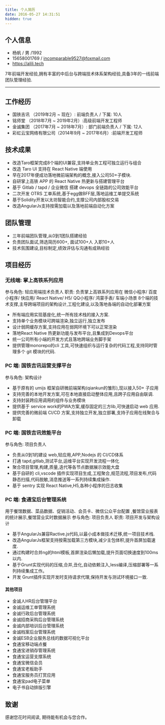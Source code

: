 ```yaml
---
title: 个人简历
date: 2016-05-27 14:31:51
hidden: true
---
```

## 个人信息

 * 杨帆 / 男 /1992 
 * 15658001769 / incomparable9527@foxmail.com
 * https://alili.tech

7年前端开发经验,拥有丰富的中后台与跨端技术体系架构经验,具备3年的一线前端团队管理经验.

---
## 工作经历
* 国铁吉讯 （2019年2月 ~ 现在）: 前端负责人 / 下属: 10人
* 铭师堂 （2018年7月 ~ 2019年2月）:高级前端开发工程师
* 金诚集团 （2017年7月 ~ 2018年7月）: 部门前端负责人 / 下属: 12人
* 彩虹云宝网络有限公司（2014年9月 ~ 2017年6月）:前端开发工程师

## 技术成果
* 改造Taro框架完成8个端的UI兼容,支持单业务工程可独立运行与组合
* 改造 Taro UI 支持在 React Native 端使用
* 早在2017年便成功落地微前端架构的概念,接入公司50+子模块.
* 自研掌上高铁 APP 的 React Native 热更新与搭建管理平台
* 基于 Gitlab / tapd / 企业微信 搭建 devops 全链路的公司效能平台
* 二次开发 OTRS 工单系统,基于egg做BFF层,落地运维工单提交系统
* 基于Solidity开发以太坊智能合约,支撑公司内部股权交易
* 改造AngularJs支持按需加载以及落地前端自动化方案


## 团队管理
* 三年前端团队管理,从0到1团队搭建经验
* 负责团队面试,筛选简历600+, 面试100+人 入职10+人
* 技术氛围建设,目标制定,绩效评估与沟通有成熟经验

## 项目经历
### 无线端:  掌上高铁系列应用
参与角色: 轻应用端技术负责人
职责: 负责掌上高铁系列应用在 微信小程序/ 百度小程序/ 快应用/ React Native/ H5/ QQ小程序/ 鸿蒙手表/ 车端小场景 8个端的技术支撑,主导跨端项目的架构设计,工程化建设,以及落地各端的自动化部署方案

* 所有端应用实现基座化,统一所有技术栈的接入方案.
* 支持单个业务模块可跨端渲染,独立运行,独立发布
* 设计弱网缓存方案,支持应用在弱网环境下可以正常渲染
* 落地React Native 热更新功能与发布平台,且集成到Devops平台
* 统一公司所有小端的开发方式且落地跨端业务脚手架
* 提供管理monorepo的cli 工具,可快速组织与运行复杂的代码工程,支持同时管理多个 git 模块的代码.
### PC 端: 国铁吉讯运营支撑平台
参与角色: 架构设计

* 基于原有的 umijs 框架自研微前端架构(qiankun的雏形),现以接入50+ 子应用
* 支持完善的本地开发方案,可在本地直接启动整体应用,且跨子应用自由联调.
* 支持封装跨应用调用的组件与业务模块
* 提供基于 service work的PWA方案,缓存固定的三方lib,可快速启动 web 应用.
* 提供完善的微前端 CI/CD 方案,支持独立开发,独立部署,支持子应用在线聚合与卸载


### PC 端: 国铁吉讯效能平台
参与角色: 项目负责人

* 负责从0到1的建设 web,轻应用,APP,Nodejs 的 CI/CD体系
* 打通 tapd,gitlab,测试平台,运维平台实现开发流程一体化
* 聚合项目管理,构建,质量,迭代等各节点数据展示效能大盘
* 基于自研的 cli,vscode 插件实现项目生成,工程聚合,规范流程,项目发布,代码静态扫描,代码脱敏,消息推送等一系列持续集成操作.
* 基于 sentry 实现 React Native,H5,各种小程序的日志收集

### PC 端: 食通宝后台管理系统
用于餐馆数据、菜品数据、促销活动、会员卡、微信公众平台配置 ,餐馆营业报表的统计展示,餐馆营业实时数据展示
参与角色: 项目负责人
职责: 项目开发与架构设计
* 基于AngularJs兼容Ractive.js代码,以最小成本做技术迁移,统一项目技术栈.
* 改造AngularJs框架支持按需加载第三方模块,减少主包体积,提升首屏加载速度.
* 通过构建时合并ng的html模板,首屏渲染后懒加载,提升页面切换速度到100ms以内.
* 基于Grunt实现代码的压缩,合并,丑化,自动依赖注入,less编译,压缩部署等一系列持续集成工作。
* 开发 Grunt插件实现开发时支持请求代理,保持开发与测试环境接口一致.


#### 其他项目
- 金诚人HR后台管理平台
- 金诚运维工单管理系统
- 金诚行政后台管理系统 
- 金诚招商采购后台管理系统 
- 金诚内部培训后台管理系统
- 金诚档案后台管理系统 
- 金诚ESB企业服务总线的数据可视化平台
- 食通宝移动端点餐 
- 食通宝进销存管理系统
- 食通宝运营支撑系统
- 食通宝微信会员
- 食通宝老板助手
- 食通宝服务员打赏应用
- 食通宝pad电子菜单
- 电子书自动排版引擎


## 致谢
感谢您花时间阅读,
期待能有机会与您合作。
